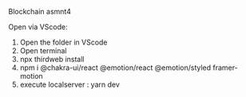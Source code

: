 Blockchain asmnt4

Open via VScode:
1) Open the folder in VScode 
2) Open terminal
3) npx thirdweb install
4) npm i @chakra-ui/react @emotion/react @emotion/styled framer-motion
5) execute localserver : yarn dev
